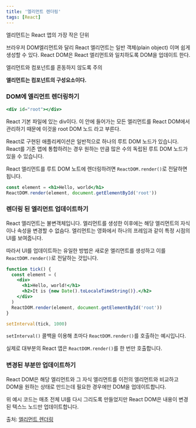 ```yaml
---
title: '엘리먼트 렌더링'
tags: [React]
---
```


엘리먼트는 React 앱의 가장 작은 단위

브라우저 DOM엘리먼트와 달리 React 엘리먼트는 일반 객체(plain object) 이며 쉽게 생성할 수 있다. React DOM은 React 엘리먼트와 일치하도록 DOM을 업데이트 한다.

엘리먼트와 컴포넌트를 혼동하지 않도록 주의

**엘리먼트는 컴포넌트의 구성요소이다.**

### DOM에 엘리먼트 렌더링하기

```jsx
<div id="root"></div>
```

React 기본 파일에 있는 div이다. 이 안에 들어가는 모든 엘리먼트를 React DOM에서 관리하기 때문에 이것을 root DOM 노드 라고 부른다.

React로 구현된 애플리케이션은 일반적으로 하나의 루트 DOM 노드가 있습니다. React를 기존 앱에 통합하려는 경우 원하는 만큼 많은 수의 독립된 루트 DOM 노드가 있을 수 있습니다.

React 엘리먼트를 루트 DOM 노트에 렌더링하려면 `ReactDOM.render()`로 전달하면 됩니다.

```jsx
const element = <h1>Hello, world</h1>
ReactDOM.render(element, document.getElementById('root'))
```

### 렌더링 된 엘리먼트 업데이트하기

React 엘리먼트는 불변객체입니다. 엘리먼트를 생성한 이후에는 해당 엘리먼트의 자식이나 속성을 변경할 수 없슴다. 엘리먼트는 영화에서 하나의 프레임과 같이 특정 시점의 UI를 보여줍니다.

따라서 UI를 업데이트하는 유일한 방법은 새로운 엘리먼트를 생성하고 이를 `ReactDOM.render()`로 전달하는 것입니다.

```jsx
function tick() {
  const element = (
    <div>
      <h1>Hello, world!</h1>
      <h2>It is {new Date().toLocaleTimeString()}.</h2>
    </div>
  )
  ReactDOM.render(element, document.getElementById('root'))
}

setInterval(tick, 1000)
```

`setInterval()` 콜백을 이용해 초마다 `ReactDOM.render()`를 호출하는 예시입니다.

실제로 대부분의 React 앱은 `ReactDOM.render()`를 한 번만 호출합니다.

### 변경된 부분만 업데이트하기

React DOM은 해당 엘리먼트와 그 자식 엘리먼트를 이전의 엘리먼트와 비교하고 DOM을 원하는 상태로 만드는데 필요한 경우에만 DOM을 업데이트합니다.

위 예시 코드는 매초 전체 UI를 다시 그리도록 만들었지만 React DOM은 내용이 변경된 텍스느 노드만 업데이트합니다.

출처: [엘리먼트 렌더링](https://ko.reactjs.org/docs/rendering-elements.html)
